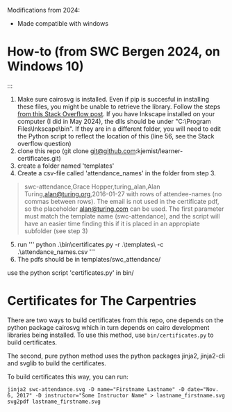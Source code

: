 Modifications from 2024:

* Made compatible with windows

# How-to (from SWC Bergen 2024, on Windows 10)

:::
1. Make sure cairosvg is installed. Even if pip is succesful in installing these files, you might be unable to retrieve the library. Follow the steps [from this Stack Overflow post](https://stackoverflow.com/a/60220855/11598009). If you have Inkscape installed on your computer (I did in May 2024), the dlls should be under "C:\Program Files\Inkscape\bin". If they are in a different folder, you will need to edit the Python script to reflect the location of this (line 56, see the Stack overflow question)
2. clone this repo (git clone git@github.com:kjemist/learner-certificates.git)
3. create a folder named 'templates'
4. Create a csv-file called 'attendance_names' in the folder from step 3.
> swc-attendance,Grace Hopper,turing_alan,Alan Turing,alan@turing.org,2016-01-27
with rows of attendee-names (no commas between rows). The email is not used in the certificate pdf, so the placeholder alan@turing.com can be used. The first parameter must match the template name (swc-attendance), and the script will have an easier time finding this if it is placed in an appropiate subfolder (see step 3)
5. run
'''
python .\bin\certificates.py -r .\templates\ -c .\attendance_names.csv
'''
6. The pdfs should be in templates/swc_attendance/

use the python script 'certificates.py' in bin/

# Certificates for The Carpentries


There are two ways to build certificates from this repo, one depends on the python package cairosvg which in turn depends on cairo development libraries being installed. To use this method, use `bin/certificates.py` to build certificates.

The second, pure python method uses the python packages jinja2, jinja2-cli and svglib to build the certificates.

To build certificates this way, you can run:
```
jinja2 swc-attendance.svg -D name="Firstname Lastname" -D date="Nov. 6, 2017" -D instructor="Some Instructor Name" > lastname_firstname.svg
svg2pdf lastname_firstname.svg 
```

